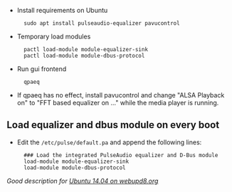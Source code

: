 - Install requirements on Ubuntu

		sudo apt install pulseaudio-equalizer pavucontrol

- Temporary load modules

		pactl load-module module-equalizer-sink
		pactl load-module module-dbus-protocol

- Run gui frontend

		qpaeq

- If qpaeq has no effect, install pavucontrol and change "ALSA Playback on" to "FFT based equalizer on ..." while the media player is running.

## Load equalizer and dbus module on every boot

- Edit the `/etc/pulse/default.pa` and append the following lines:

		### Load the integrated PulseAudio equalizer and D-Bus module
		load-module module-equalizer-sink
		load-module module-dbus-protocol

_Good description for [Ubuntu 14.04 on webupd8.org](http://www.webupd8.org/2013/03/install-pulseaudio-with-built-in-system.html)_
